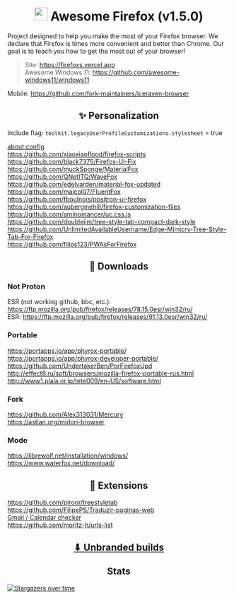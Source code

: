<h1 align="center"><img width=30px src="https://upload.wikimedia.org/wikipedia/commons/thumb/a/a0/Firefox_logo%2C_2019.svg/1200px-Firefox_logo%2C_2019.svg.png"></img> Awesome Firefox (v1.5.0)</h1>

Project designed to help you make the most of your Firefox browser. We declare that Firefox is times more convenient and better than Chrome. Our goal is to teach you how to get the most out of your browser!

> Site: https://firefoxs.vercel.app
> <br>
> Awesome Windows 11: https://github.com/awesome-windows11/windows11

Mobile: https://github.com/fork-maintainers/iceraven-browser

<h2 align="center">✨ Personalization</h2>

Include flag: `toolkit.legacyUserProfileCustomizations.stylesheet` = true

[about:config](https://searchfox.org/mozilla-release/source/browser/app/profile/firefox.js)
<br>
https://github.com/xiaoxiaoflood/firefox-scripts
<br>
https://github.com/black7375/Firefox-UI-Fix
<br>
https://github.com/muckSponge/MaterialFox
<br>
https://github.com/QNetITQ/WaveFox
<br>
https://github.com/edelvarden/material-fox-updated
<br>
https://github.com/maicol07/FluentFox
<br>
https://github.com/fboulnois/positron-ui-firefox
<br>
https://github.com/auberginehill/firefox-customization-files
<br>
https://github.com/aminomancer/uc.css.js
<br>
https://github.com/doublejim/tree-style-tab-compact-dark-style
<br>
https://github.com/UnlimitedAvailableUsername/Edge-Mimicry-Tree-Style-Tab-For-Firefox
<br>
https://github.com/filips123/PWAsForFirefox

<h2 align="center">🔽 Downloads</h2>

### Not Proton
ESR (not working github, bbc, etc.): https://ftp.mozilla.org/pub/firefox/releases/78.15.0esr/win32/ru/
<br>
ESR: https://ftp.mozilla.org/pub/firefox/releases/91.13.0esr/win32/ru/

### Portable
https://portapps.io/app/phyrox-portable/
<br>
https://portapps.io/app/phyrox-developer-portable/
<br>
https://github.com/UndertakerBen/PorFirefoxUpd
<br>
http://effect8.ru/soft/browsers/mozilla-firefox-portable-rus.html
<br>
http://www1.plala.or.jp/tete009/en-US/software.html

### Fork
https://github.com/Alex313031/Mercury
<br>
https://astian.org/midori-browser

### Mode
https://librewolf.net/installation/windows/
<br>
https://www.waterfox.net/download/

<h2 align="center">🧰 Extensions</h2>

https://github.com/piroor/treestyletab
<br>
https://github.com/FilipePS/Traduzir-paginas-web
<br>
[Gmail / Calendar checker](https://addons.mozilla.org/ru/firefox/user/1204619)
<br>
https://github.com/moritz-h/urls-list

<h2 align="center"><a href="https://github.com/awesome-windows11/firefox/tree/main/UnbrandedBuilds">⬇ Unbranded builds</a></h2>

<h2 align="center">Stats</h2>

[![Stargazers over time](https://starchart.cc/awesome-windows11/firefox.svg)](https://starchart.cc/awesome-windows11/firefox)

